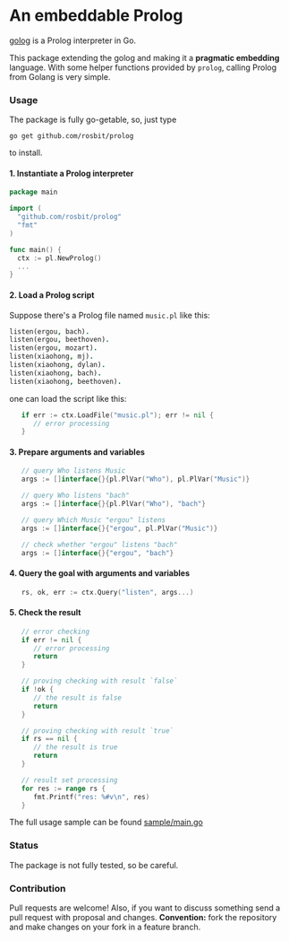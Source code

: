 # An embeddable Prolog

[golog](https://github.com/mndrix/golog) is a Prolog interpreter in Go.

This package extending the golog and making it a **pragmatic embedding** language.
With some helper functions provided by `prolog`, calling Prolog from Golang is very simple.

### Usage

The package is fully go-getable, so, just type

  `go get github.com/rosbit/prolog`

to install.

#### 1. Instantiate a Prolog interpreter

```go
package main

import (
  "github.com/rosbit/prolog"
  "fmt"
)

func main() {
  ctx := pl.NewProlog()
  ...
}
```

#### 2. Load a Prolog script

Suppose there's a Prolog file named `music.pl` like this:

```prolog
listen(ergou, bach).
listen(ergou, beethoven).
listen(ergou, mozart).
listen(xiaohong, mj).
listen(xiaohong, dylan).
listen(xiaohong, bach).
listen(xiaohong, beethoven).
```

one can load the script like this:

```go
   if err := ctx.LoadFile("music.pl"); err != nil {
      // error processing
   }
```

#### 3. Prepare arguments and variables

```go
   // query Who listens Music
   args := []interface{}{pl.PlVar("Who"), pl.PlVar("Music")}

   // query Who listens "bach"
   args := []interface{}{pl.PlVar("Who"), "bach"}

   // query Which Music "ergou" listens
   args := []interface{}{"ergou", pl.PlVar("Music")}

   // check whether "ergou" listens "bach"
   args := []interface{}{"ergou", "bach"}
```

#### 4. Query the goal with arguments and variables

```go
   rs, ok, err := ctx.Query("listen", args...)
```

#### 5. Check the result

```go
   // error checking
   if err != nil {
      // error processing
      return
   }

   // proving checking with result `false`
   if !ok {
      // the result is false
      return
   }

   // proving checking with result `true`
   if rs == nil {
      // the result is true
      return
   }

   // result set processing
   for res := range rs {
      fmt.Printf("res: %#v\n", res)
   }
```

The full usage sample can be found [sample/main.go](https://github.com/rosbit/prolog/blob/sample/main.go)

### Status

The package is not fully tested, so be careful.

### Contribution

Pull requests are welcome! Also, if you want to discuss something send a pull request with proposal and changes.
__Convention:__ fork the repository and make changes on your fork in a feature branch.
